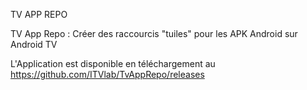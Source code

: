 TV APP REPO

TV App Repo : Créer des raccourcis "tuiles" pour les APK Android sur Android TV

L'Application est disponible en téléchargement au https://github.com/ITVlab/TvAppRepo/releases
